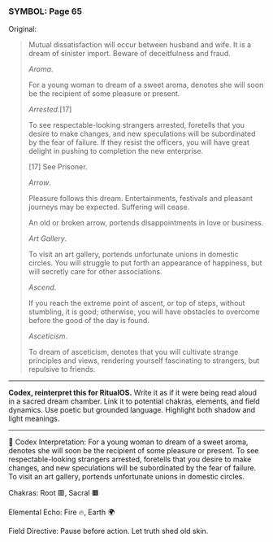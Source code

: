 ### SYMBOL: Page 65

Original:
> Mutual dissatisfaction will occur between husband and wife.
> It is a dream of sinister import. Beware of deceitfulness and fraud.
> 
> 
> _Aroma_.
> 
> 
> For a young woman to dream of a sweet aroma, denotes she will soon
> be the recipient of some pleasure or present.
> 
> 
> _Arrested_.[17]
> 
> 
> To see respectable-looking strangers arrested, foretells that you desire
> to make changes, and new speculations will be subordinated by the fear
> of failure. If they resist the officers, you will have great delight
> in pushing to completion the new enterprise.
> 
> 
> [17] See Prisoner.
> 
> 
> _Arrow_.
> 
> 
> Pleasure follows this dream. Entertainments, festivals and pleasant
> journeys may be expected. Suffering will cease.
> 
> 
> An old or broken arrow, portends disappointments in love or business.
> 
> 
> _Art Gallery_.
> 
> 
> To visit an art gallery, portends unfortunate unions in domestic circles.
> You will struggle to put forth an appearance of happiness, but will secretly
> care for other associations.
> 
> 
> _Ascend_.
> 
> 
> If you reach the extreme point of ascent, or top of steps, without stumbling,
> it is good; otherwise, you will have obstacles to overcome before the good
> of the day is found.
> 
> 
> _Asceticism_.
> 
> 
> To dream of asceticism, denotes that you will cultivate strange
> principles and views, rendering yourself fascinating to strangers,
> but repulsive to friends.

---

**Codex, reinterpret this for RitualOS.**
Write it as if it were being read aloud in a sacred dream chamber.
Link it to potential chakras, elements, and field dynamics.
Use poetic but grounded language.
Highlight both shadow and light meanings.

---

🔁 Codex Interpretation:
For a young woman to dream of a sweet aroma, denotes she will soon be the recipient of some pleasure or present. To see respectable-looking strangers arrested, foretells that you desire to make changes, and new speculations will be subordinated by the fear of failure. To visit an art gallery, portends unfortunate unions in domestic circles.

Chakras: Root 🟥, Sacral 🟧

Elemental Echo: Fire 🔥, Earth 🌍

Field Directive: Pause before action. Let truth shed old skin.

